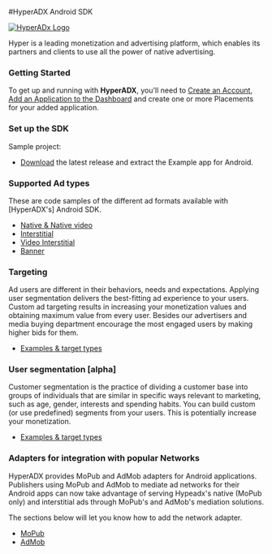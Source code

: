 #HyperADX Android SDK

[![HyperADx Logo](http://d2n7xvwjxl8766.cloudfront.net/assets/site/logo-e04518160888e1f8b3795f0ce01e1909.png)](http://hyperadx.com)



Hyper is a leading monetization and advertising platform, which enables its partners and clients to use all the power of native advertising.

### Getting Started

To get up and running with **HyperADX**, you'll need to [Create an Account](http://hyperadx.com/publishers/sign_in), [Add an Application to the Dashboard](http://hyperadx.com/publishers/traffic_sources) and create one or more Placements for your added application.

### Set up the SDK

Sample project:

* [Download](https://github.com/hyperads/android-sdk/releases) the latest release and extract the Example app for Android.

### Supported Ad types

These are code samples of the different ad formats available with [HyperADX's] Android SDK.

* [Native & Native video](_native.md)
* [Interstitial](_interstitial.md)
* [Video Interstitial](_interstitial_video.md)
* [Banner](_banner.md)

### Targeting

Ad users are different in their behaviors, needs and expectations. Applying user segmentation delivers the best-fitting ad experience to your users.
Custom ad targeting results in increasing your monetization values and obtaining maximum value from every user. Besides our advertisers and media buying department encourage the most engaged users by making higher
bids for them.

* [Examples & target types](_tools.md)

### User segmentation [alpha]

Customer segmentation is the practice of dividing a customer base into groups of individuals that are similar in specific ways relevant to marketing, such as age, gender, interests and spending habits. You can build custom (or use predefined) segments from your users. This is potentially increase your monetization. 

* [Examples & target types](_events.md)

###  Adapters for integration with popular Networks

HyperADX provides MoPub and AdMob adapters for Android applications. Publishers using MoPub and AdMob to mediate ad networks for their Android apps can now take advantage of serving Hypeadx's native (MoPub only) and interstitial ads through MoPub's and AdMob's mediation solutions.

The sections below will let you know how to add the network adapter.

* [MoPub](https://github.com/hyperads/android-MoPub-adapter)
* [AdMob](https://github.com/hyperads/android-AdMob-adapter)
